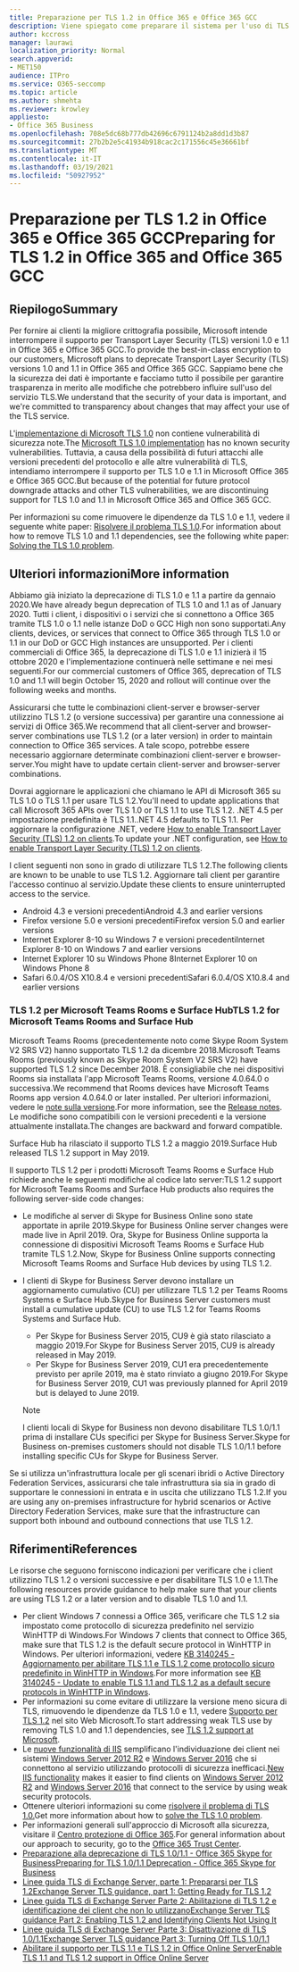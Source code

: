 ```yaml
---
title: Preparazione per TLS 1.2 in Office 365 e Office 365 GCC
description: Viene spiegato come preparare il sistema per l'uso di TLS 1.2 per tutte le combinazioni client-server e browser-server in Office 365 e Office 365 GCC dopo la disattivazione del supporto per TLS 1.0 e 1.1.
author: kccross
manager: laurawi
localization_priority: Normal
search.appverid:
- MET150
audience: ITPro
ms.service: O365-seccomp
ms.topic: article
ms.author: shmehta
ms.reviewer: krowley
appliesto:
- Office 365 Business
ms.openlocfilehash: 708e5dc68b777db42696c6791124b2a8dd1d3b87
ms.sourcegitcommit: 27b2b2e5c41934b918cac2c171556c45e36661bf
ms.translationtype: MT
ms.contentlocale: it-IT
ms.lasthandoff: 03/19/2021
ms.locfileid: "50927952"
---
```

# <a name="preparing-for-tls-12-in-office-365-and-office-365-gcc"></a><span data-ttu-id="acaca-103">Preparazione per TLS 1.2 in Office 365 e Office 365 GCC</span><span class="sxs-lookup"><span data-stu-id="acaca-103">Preparing for TLS 1.2 in Office 365 and Office 365 GCC</span></span>

## <a name="summary"></a><span data-ttu-id="acaca-104">Riepilogo</span><span class="sxs-lookup"><span data-stu-id="acaca-104">Summary</span></span>

<span data-ttu-id="acaca-105">Per fornire ai clienti la migliore crittografia possibile, Microsoft intende interrompere il supporto per Transport Layer Security (TLS) versioni 1.0 e 1.1 in Office 365 e Office 365 GCC.</span><span class="sxs-lookup"><span data-stu-id="acaca-105">To provide the best-in-class encryption to our customers, Microsoft plans to deprecate Transport Layer Security (TLS) versions 1.0 and 1.1 in Office 365 and Office 365 GCC.</span></span> <span data-ttu-id="acaca-106">Sappiamo bene che la sicurezza dei dati è importante e facciamo tutto il possibile per garantire trasparenza in merito alle modifiche che potrebbero influire sull'uso del servizio TLS.</span><span class="sxs-lookup"><span data-stu-id="acaca-106">We understand that the security of your data is important, and we're committed to transparency about changes that may affect your use of the TLS service.</span></span>

<span data-ttu-id="acaca-107">L'[implementazione di Microsoft TLS 1.0](https://support.microsoft.com/help/3117336/schannel-implementation-of-tls-1-0-in-windows-security-status-update-n) non contiene vulnerabilità di sicurezza note.</span><span class="sxs-lookup"><span data-stu-id="acaca-107">The [Microsoft TLS 1.0 implementation](https://support.microsoft.com/help/3117336/schannel-implementation-of-tls-1-0-in-windows-security-status-update-n) has no known security vulnerabilities.</span></span> <span data-ttu-id="acaca-108">Tuttavia, a causa della possibilità di futuri attacchi alle versioni precedenti del protocollo e alle altre vulnerabilità di TLS, intendiamo interrompere il supporto per TLS 1.0 e 1.1 in Microsoft Office 365 e Office 365 GCC.</span><span class="sxs-lookup"><span data-stu-id="acaca-108">But because of the potential for future protocol downgrade attacks and other TLS vulnerabilities, we are discontinuing support for TLS 1.0 and 1.1 in Microsoft Office 365 and Office 365 GCC.</span></span>

<span data-ttu-id="acaca-109">Per informazioni su come rimuovere le dipendenze da TLS 1.0 e 1.1, vedere il seguente white paper: [Risolvere il problema TLS 1.0](https://www.microsoft.com/download/details.aspx?id=55266).</span><span class="sxs-lookup"><span data-stu-id="acaca-109">For information about how to remove TLS 1.0 and 1.1 dependencies, see the following white paper: [Solving the TLS 1.0 problem](https://www.microsoft.com/download/details.aspx?id=55266).</span></span>

## <a name="more-information"></a><span data-ttu-id="acaca-110">Ulteriori informazioni</span><span class="sxs-lookup"><span data-stu-id="acaca-110">More information</span></span>

<span data-ttu-id="acaca-111">Abbiamo già iniziato la deprecazione di TLS 1.0 e 1.1 a partire da gennaio 2020.</span><span class="sxs-lookup"><span data-stu-id="acaca-111">We have already begun deprecation of TLS 1.0 and 1.1 as of January 2020.</span></span> <span data-ttu-id="acaca-112">Tutti i client, i dispositivi o i servizi che si connettono a Office 365 tramite TLS 1.0 o 1.1 nelle istanze DoD o GCC High non sono supportati.</span><span class="sxs-lookup"><span data-stu-id="acaca-112">Any clients, devices, or services that connect to Office 365 through TLS 1.0 or 1.1 in our DoD or GCC High instances are unsupported.</span></span> <span data-ttu-id="acaca-113">Per i clienti commerciali di Office 365, la deprecazione di TLS 1.0 e 1.1 inizierà il 15 ottobre 2020 e l'implementazione continuerà nelle settimane e nei mesi seguenti.</span><span class="sxs-lookup"><span data-stu-id="acaca-113">For our commercial customers of Office 365, deprecation of TLS 1.0 and 1.1 will begin October 15, 2020 and rollout will continue over the following weeks and months.</span></span> 

<span data-ttu-id="acaca-114">Assicurarsi che tutte le combinazioni client-server e browser-server utilizzino TLS 1.2 (o versione successiva) per garantire una connessione ai servizi di Office 365.</span><span class="sxs-lookup"><span data-stu-id="acaca-114">We recommend that all client-server and browser-server combinations use TLS 1.2 (or a later version) in order to maintain connection to Office 365 services.</span></span> <span data-ttu-id="acaca-115">A tale scopo, potrebbe essere necessario aggiornare determinate combinazioni client-server e browser-server.</span><span class="sxs-lookup"><span data-stu-id="acaca-115">You might have to update certain client-server and browser-server combinations.</span></span>

<span data-ttu-id="acaca-116">Dovrai aggiornare le applicazioni che chiamano le API di Microsoft 365 su TLS 1.0 o TLS 1.1 per usare TLS 1.2.</span><span class="sxs-lookup"><span data-stu-id="acaca-116">You'll need to update applications that call Microsoft 365 APIs over TLS 1.0 or TLS 1.1 to use TLS 1.2.</span></span> <span data-ttu-id="acaca-117">.NET 4.5 per impostazione predefinita è TLS 1.1.</span><span class="sxs-lookup"><span data-stu-id="acaca-117">.NET 4.5 defaults to TLS 1.1.</span></span> <span data-ttu-id="acaca-118">Per aggiornare la configurazione .NET, vedere [How to enable Transport Layer Security (TLS) 1.2 on clients](/mem/configmgr/core/plan-design/security/enable-tls-1-2-client).</span><span class="sxs-lookup"><span data-stu-id="acaca-118">To update your .NET configuration, see [How to enable Transport Layer Security (TLS) 1.2 on clients](/mem/configmgr/core/plan-design/security/enable-tls-1-2-client).</span></span>

<span data-ttu-id="acaca-119">I client seguenti non sono in grado di utilizzare TLS 1.2.</span><span class="sxs-lookup"><span data-stu-id="acaca-119">The following clients are known to be unable to use TLS 1.2.</span></span> <span data-ttu-id="acaca-120">Aggiornare tali client per garantire l'accesso continuo al servizio.</span><span class="sxs-lookup"><span data-stu-id="acaca-120">Update these clients to ensure uninterrupted access to the service.</span></span>

- <span data-ttu-id="acaca-121">Android 4.3 e versioni precedenti</span><span class="sxs-lookup"><span data-stu-id="acaca-121">Android 4.3 and earlier versions</span></span>
- <span data-ttu-id="acaca-122">Firefox versione 5.0 e versioni precedenti</span><span class="sxs-lookup"><span data-stu-id="acaca-122">Firefox version 5.0 and earlier versions</span></span>
- <span data-ttu-id="acaca-123">Internet Explorer 8-10 su Windows 7 e versioni precedenti</span><span class="sxs-lookup"><span data-stu-id="acaca-123">Internet Explorer 8-10 on Windows 7 and earlier versions</span></span>
- <span data-ttu-id="acaca-124">Internet Explorer 10 su Windows Phone 8</span><span class="sxs-lookup"><span data-stu-id="acaca-124">Internet Explorer 10 on Windows Phone 8</span></span>
- <span data-ttu-id="acaca-125">Safari 6.0.4/OS X10.8.4 e versioni precedenti</span><span class="sxs-lookup"><span data-stu-id="acaca-125">Safari 6.0.4/OS X10.8.4 and earlier versions</span></span>

### <a name="tls-12-for-microsoft-teams-rooms-and-surface-hub"></a><span data-ttu-id="acaca-126">TLS 1.2 per Microsoft Teams Rooms e Surface Hub</span><span class="sxs-lookup"><span data-stu-id="acaca-126">TLS 1.2 for Microsoft Teams Rooms and Surface Hub</span></span>

<span data-ttu-id="acaca-127">Microsoft Teams Rooms (precedentemente noto come Skype Room System V2 SRS V2) hanno supportato TLS 1.2 da dicembre 2018.</span><span class="sxs-lookup"><span data-stu-id="acaca-127">Microsoft Teams Rooms (previously known as Skype Room System V2 SRS V2) have supported TLS 1.2 since December 2018.</span></span> <span data-ttu-id="acaca-128">È consigliabile che nei dispositivi Rooms sia installata l'app Microsoft Teams Rooms, versione 4.0.64.0 o successiva.</span><span class="sxs-lookup"><span data-stu-id="acaca-128">We recommend that Rooms devices have Microsoft Teams Rooms app version 4.0.64.0 or later installed.</span></span> <span data-ttu-id="acaca-129">Per ulteriori informazioni, vedere le [note sulla versione](/microsoftteams/room-systems/srs2-release-note).</span><span class="sxs-lookup"><span data-stu-id="acaca-129">For more information, see the [Release notes](/microsoftteams/room-systems/srs2-release-note).</span></span> <span data-ttu-id="acaca-130">Le modifiche sono compatibili con le versioni precedenti e la versione attualmente installata.</span><span class="sxs-lookup"><span data-stu-id="acaca-130">The changes are backward and forward compatible.</span></span>

<span data-ttu-id="acaca-131">Surface Hub ha rilasciato il supporto TLS 1.2 a maggio 2019.</span><span class="sxs-lookup"><span data-stu-id="acaca-131">Surface Hub released TLS 1.2 support in May 2019.</span></span>

<span data-ttu-id="acaca-132">Il supporto TLS 1.2 per i prodotti Microsoft Teams Rooms e Surface Hub richiede anche le seguenti modifiche al codice lato server:</span><span class="sxs-lookup"><span data-stu-id="acaca-132">TLS 1.2 support for Microsoft Teams Rooms and Surface Hub products also requires the following server-side code changes:</span></span>

- <span data-ttu-id="acaca-133">Le modifiche al server di Skype for Business Online sono state apportate in aprile 2019.</span><span class="sxs-lookup"><span data-stu-id="acaca-133">Skype for Business Online server changes were made live in April 2019.</span></span> <span data-ttu-id="acaca-134">Ora, Skype for Business Online supporta la connessione di dispositivi Microsoft Teams Rooms e Surface Hub tramite TLS 1.2.</span><span class="sxs-lookup"><span data-stu-id="acaca-134">Now, Skype for Business Online supports connecting Microsoft Teams Rooms and Surface Hub devices by using TLS 1.2.</span></span>
- <span data-ttu-id="acaca-135">I clienti di Skype for Business Server devono installare un aggiornamento cumulativo (CU) per utilizzare TLS 1.2 per Teams Rooms Systems e Surface Hub.</span><span class="sxs-lookup"><span data-stu-id="acaca-135">Skype for Business Server customers must install a cumulative update (CU) to use TLS 1.2 for Teams Rooms Systems and Surface Hub.</span></span>

  - <span data-ttu-id="acaca-136">Per Skype for Business Server 2015, CU9 è già stato rilasciato a maggio 2019.</span><span class="sxs-lookup"><span data-stu-id="acaca-136">For Skype for Business Server 2015, CU9 is already released in May 2019.</span></span>
  - <span data-ttu-id="acaca-137">Per Skype for Business Server 2019, CU1 era precedentemente previsto per aprile 2019, ma è stato rinviato a giugno 2019.</span><span class="sxs-lookup"><span data-stu-id="acaca-137">For Skype for Business Server 2019, CU1 was previously planned for April 2019 but is delayed to June 2019.</span></span>

  > [!NOTE]
  > <span data-ttu-id="acaca-138">I clienti locali di Skype for Business non devono disabilitare TLS 1.0/1.1 prima di installare CUs specifici per Skype for Business Server.</span><span class="sxs-lookup"><span data-stu-id="acaca-138">Skype for Business on-premises customers should not disable TLS 1.0/1.1 before installing specific CUs for Skype for Business Server.</span></span>

<span data-ttu-id="acaca-139">Se si utilizza un'infrastruttura locale per gli scenari ibridi o Active Directory Federation Services, assicurarsi che tale infrastruttura sia sia in grado di supportare le connessioni in entrata e in uscita che utilizzano TLS 1.2.</span><span class="sxs-lookup"><span data-stu-id="acaca-139">If you are using any on-premises infrastructure for hybrid scenarios or Active Directory Federation Services, make sure that the infrastructure can support both inbound and outbound connections that use TLS 1.2.</span></span>

## <a name="references"></a><span data-ttu-id="acaca-140">Riferimenti</span><span class="sxs-lookup"><span data-stu-id="acaca-140">References</span></span>

<span data-ttu-id="acaca-141">Le risorse che seguono forniscono indicazioni per verificare che i client utilizzino TLS 1.2 o versioni successive e per disabilitare TLS 1.0 e 1.1.</span><span class="sxs-lookup"><span data-stu-id="acaca-141">The following resources provide guidance to help make sure that your clients are using TLS 1.2 or a later version and to disable TLS 1.0 and 1.1.</span></span>

- <span data-ttu-id="acaca-142">Per client Windows 7 connessi a Office 365, verificare che TLS 1.2 sia impostato come protocollo di sicurezza predefinito nel servizio WinHTTP di Windows.</span><span class="sxs-lookup"><span data-stu-id="acaca-142">For Windows 7 clients that connect to Office 365, make sure that TLS 1.2 is the default secure protocol in WinHTTP in Windows.</span></span> <span data-ttu-id="acaca-143">Per ulteriori informazioni, vedere [KB 3140245 - Aggiornamento per abilitare TLS 1.1 e TLS 1.2 come protocollo sicuro predefinito in WinHTTP in Windows](https://support.microsoft.com/help/3140245/update-to-enable-tls-1-1-and-tls-1-2-as-a-default-secure-protocols-in).</span><span class="sxs-lookup"><span data-stu-id="acaca-143">For more information see [KB 3140245 - Update to enable TLS 1.1 and TLS 1.2 as a default secure protocols in WinHTTP in Windows](https://support.microsoft.com/help/3140245/update-to-enable-tls-1-1-and-tls-1-2-as-a-default-secure-protocols-in).</span></span>
- <span data-ttu-id="acaca-144">Per informazioni su come evitare di utilizzare la versione meno sicura di TLS, rimuovendo le dipendenze da TLS 1.0 e 1.1, vedere [Supporto per TLS 1.2](https://cloudblogs.microsoft.com/microsoftsecure/2017/06/20/tls-1-2-support-at-microsoft/) nel sito Web Microsoft.</span><span class="sxs-lookup"><span data-stu-id="acaca-144">To start addressing weak TLS use by removing TLS 1.0 and 1.1 dependencies, see [TLS 1.2 support at Microsoft](https://cloudblogs.microsoft.com/microsoftsecure/2017/06/20/tls-1-2-support-at-microsoft/).</span></span>
- <span data-ttu-id="acaca-145">Le [nuove funzionalità di IIS](https://cloudblogs.microsoft.com/microsoftsecure/2017/09/07/new-iis-functionality-to-help-identify-weak-tls-usage/) semplificano l'individuazione dei client nei sistemi [Windows Server 2012 R2](https://support.microsoft.com/help/4025335/windows-8-1-windows-server-2012-r2-update-kb4025335) e [Windows Server 2016](https://support.microsoft.com/help/4025334/windows-10-update-kb4025334) che si connettono al servizio utilizzando protocolli di sicurezza inefficaci.</span><span class="sxs-lookup"><span data-stu-id="acaca-145">[New IIS functionality](https://cloudblogs.microsoft.com/microsoftsecure/2017/09/07/new-iis-functionality-to-help-identify-weak-tls-usage/) makes it easier to find clients on [Windows Server 2012 R2](https://support.microsoft.com/help/4025335/windows-8-1-windows-server-2012-r2-update-kb4025335) and [Windows Server 2016](https://support.microsoft.com/help/4025334/windows-10-update-kb4025334) that connect to the service by using weak security protocols.</span></span>
- <span data-ttu-id="acaca-146">Ottenere ulteriori informazioni su come [risolvere il problema di TLS 1.0.](https://www.microsoft.com/download/details.aspx?id=55266)</span><span class="sxs-lookup"><span data-stu-id="acaca-146">Get more information about how to [solve the TLS 1.0 problem](https://www.microsoft.com/download/details.aspx?id=55266).</span></span>
- <span data-ttu-id="acaca-147">Per informazioni generali sull'approccio di Microsoft alla sicurezza, visitare il [Centro protezione di Office 365](https://www.microsoft.com/trustcenter/cloudservices/office365).</span><span class="sxs-lookup"><span data-stu-id="acaca-147">For general information about our approach to security, go to the [Office 365 Trust Center](https://www.microsoft.com/trustcenter/cloudservices/office365).</span></span>
- [<span data-ttu-id="acaca-148">Preparazione alla deprecazione di TLS 1.0/1.1 - Office 365 Skype for Business</span><span class="sxs-lookup"><span data-stu-id="acaca-148">Preparing for TLS 1.0/1.1 Deprecation - Office 365 Skype for Business</span></span>](https://techcommunity.microsoft.com/t5/Skype-for-Business-Blog/Preparing-for-TLS-1-0-1-1-Deprecation-O365-Skype-for-Business/ba-p/222247)
- [<span data-ttu-id="acaca-149">Linee guida TLS di Exchange Server, parte 1: Prepararsi per TLS 1.2</span><span class="sxs-lookup"><span data-stu-id="acaca-149">Exchange Server TLS guidance, part 1: Getting Ready for TLS 1.2</span></span>](https://techcommunity.microsoft.com/t5/exchange-team-blog/exchange-server-tls-guidance-part-1-getting-ready-for-tls-1-2/ba-p/607649)
- [<span data-ttu-id="acaca-150">Linee guida TLS di Exchange Server Parte 2: Abilitazione di TLS 1.2 e identificazione dei client che non lo utilizzano</span><span class="sxs-lookup"><span data-stu-id="acaca-150">Exchange Server TLS guidance Part 2: Enabling TLS 1.2 and Identifying Clients Not Using It</span></span>](https://techcommunity.microsoft.com/t5/exchange-team-blog/exchange-server-tls-guidance-part-2-enabling-tls-1-2-and/ba-p/607761)
- [<span data-ttu-id="acaca-151">Linee guida TLS di Exchange Server Parte 3: Disattivazione di TLS 1.0/1.1</span><span class="sxs-lookup"><span data-stu-id="acaca-151">Exchange Server TLS guidance Part 3: Turning Off TLS 1.0/1.1</span></span>](https://techcommunity.microsoft.com/t5/exchange-team-blog/exchange-server-tls-guidance-part-3-turning-off-tls-1-0-1-1/ba-p/607898)
- [<span data-ttu-id="acaca-152">Abilitare il supporto per TLS 1.1 e TLS 1.2 in Office Online Server</span><span class="sxs-lookup"><span data-stu-id="acaca-152">Enable TLS 1.1 and TLS 1.2 support in Office Online Server</span></span>](/officeonlineserver/enable-tls-1-1-and-tls-1-2-support-in-office-online-server)